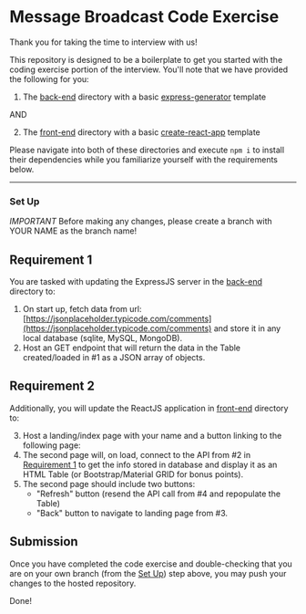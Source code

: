 # Message Broadcast Code Exercise

Thank you for taking the time to interview with us! 

This repository is designed to be a boilerplate to get you started with the coding exercise portion of the interview.
You'll note that we have provided the following for you:

1. The [back-end](./back-end) directory with a basic [express-generator](https://expressjs.com/en/starter/generator.html) template 
   
AND

2. The [front-end](./front-end) directory with a basic [create-react-app](https://create-react-app.dev/) template 

Please navigate into both of these directories and execute `npm i` to install their dependencies while you familiarize yourself with the requirements below.

---

### Set Up 

_IMPORTANT_ Before making any changes, please create a branch with YOUR NAME as the branch name!

## Requirement 1

You are tasked with updating the ExpressJS server in the [back-end](./back-end) directory to:

1. On start up, fetch data from url: [https://jsonplaceholder.typicode.com/comments](https://jsonplaceholder.typicode.com/comments) and store it in any local database (sqlite, MySQL, MongoDB).
2. Host an GET endpoint that will return the data in the Table created/loaded in #1 as a JSON array of objects.

## Requirement 2

Additionally, you will update the ReactJS application in [front-end](./front-end) directory to:

3. Host a landing/index page with your name and a button linking to the following page:
4. The second page will, on load, connect to the API from #2 in [Requirement 1](#requirement-1) to get the info stored in database and display it as an HTML Table (or Bootstrap/Material GRID for bonus points). 
5. The second page should include two buttons:
   - "Refresh" button (resend the API call from #4 and repopulate the Table)
   - "Back" button to navigate to landing page from #3.

## Submission

Once you have completed the code exercise and double-checking that you are on your own branch (from the [Set Up](#set-up)) step above, you may push your changes to the hosted repository.

Done!